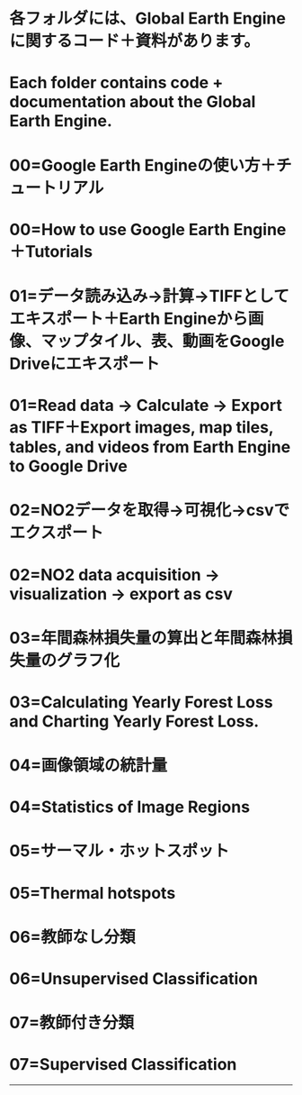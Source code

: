 # 各フォルダには、Global Earth Engineに関するコード＋資料があります。
# Each folder contains code + documentation about the Global Earth Engine.
# 00=Google Earth Engineの使い方＋チュートリアル
# 00=How to use Google Earth Engine＋Tutorials
# 01=データ読み込み→計算→TIFFとしてエキスポート＋Earth Engineから画像、マップタイル、表、動画をGoogle Driveにエキスポート
# 01=Read data → Calculate → Export as TIFF＋Export images, map tiles, tables, and videos from Earth Engine to Google Drive
# 02=NO2データを取得→可視化→csvでエクスポート
# 02=NO2 data acquisition → visualization → export as csv
# 03=年間森林損失量の算出と年間森林損失量のグラフ化
# 03=Calculating Yearly Forest Loss and Charting Yearly Forest Loss.
# 04=画像領域の統計量
# 04=Statistics of Image Regions
# 05=サーマル・ホットスポット
# 05=Thermal hotspots
# 06=教師なし分類
# 06=Unsupervised Classification
# 07=教師付き分類
# 07=Supervised Classification
---
